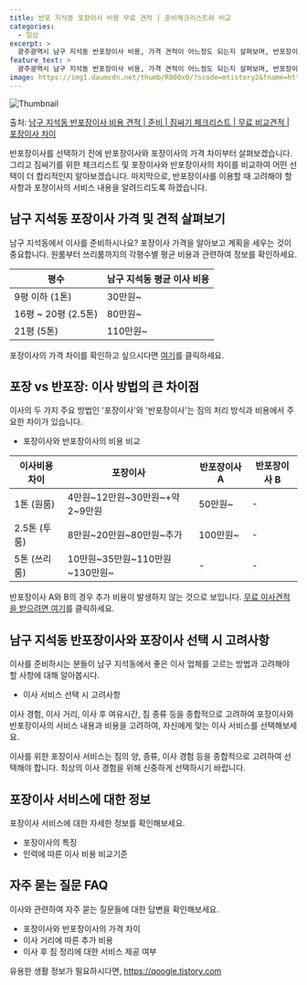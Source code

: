 ```yaml
---
title: 반포 지석동 포장이사 비용 무료 견적 | 준비체크리스트와 비교
categories:
  - 일상
excerpt: >
  광주광역시 남구 지석동 반포장이사 비용, 가격 견적이 어느정도 되는지 살펴보며, 반포장이사를 준비함에 있어 짐싸기 준비 체크리스트가 무엇인지 보겠습니다. 마지막으로 포장이사와 차이점을 통해 무료 비교견적으로 어떤 것이 더 합리적인 선택인지 공유 드립니다.남구 지석동 포장이사 견적 샘플 보기 👈 클릭남구 지석동 포장이사 가격 살펴보기 👈 클릭남구 지석동 반포장이사 평균 이사 비용평수남구 지석동 평균 이사 비용원룸 이사9평 이하 (1톤)30만원~투룸/쓰리룸 이사16평 ~ 20평 (2.5톤)80만원~쓰리룸 이사21평 (5톤) ~110만원~우리집 무료 이사견적 받기 👈 클릭포장 vs 반포장: 이사 방법의 큰 차이점이사의 두 가지 주요 방법인 '포장이사'와 '반포장이사'는 짐의 처리 방식과 비용에서 주요한 ..
feature_text: >
  광주광역시 남구 지석동 반포장이사 비용, 가격 견적이 어느정도 되는지 살펴보며, 반포장이사를 준비함에 있어 짐싸기 준비 체크리스트가 무엇인지 보겠습니다. 마지막으로 포장이사와 차이점을 통해 무료 비교견적으로 어떤 것이 더 합리적인 선택인지 공유 드립니다.남구 지석동 포장이사 견적 샘플 보기 👈 클릭남구 지석동 포장이사 가격 살펴보기 👈 클릭남구 지석동 반포장이사 평균 이사 비용평수남구 지석동 평균 이사 비용원룸 이사9평 이하 (1톤)30만원~투룸/쓰리룸 이사16평 ~ 20평 (2.5톤)80만원~쓰리룸 이사21평 (5톤) ~110만원~우리집 무료 이사견적 받기 👈 클릭포장 vs 반포장: 이사 방법의 큰 차이점이사의 두 가지 주요 방법인 '포장이사'와 '반포장이사'는 짐의 처리 방식과 비용에서 주요한 ..
image: https://img1.daumcdn.net/thumb/R800x0/?scode=mtistory2&fname=https%3A%2F%2Fblog.kakaocdn.net%2Fdn%2FtmE7y%2FbtsHcLmvUkc%2F9UUvLajC4E2QvCA7BSNlo1%2Fimg.webp
---
```


![Thumbnail](https://img1.daumcdn.net/thumb/R800x0/?scode=mtistory2&fname=https%3A%2F%2Fblog.kakaocdn.net%2Fdn%2FtmE7y%2FbtsHcLmvUkc%2F9UUvLajC4E2QvCA7BSNlo1%2Fimg.webp)

<p>출처: <a href="https://qoogle.tistory.com/9527" rel="dofollow">남구 지석동 반포장이사 비용 견적 | 준비 | 짐싸기 체크리스트 | 무료 비교견적 | 포장이사 차이</a> </p>

반포장이사를 선택하기 전에 반포장이사와 포장이사의 가격 차이부터 살펴보겠습니다. 그리고 짐싸기를 위한 체크리스트 및 포장이사와 반포장이사의
차이를 비교하여 어떤 선택이 더 합리적인지 알아보겠습니다. 마지막으로, 반포장이사를 이용할 때 고려해야 할 사항과 포장이사의 서비스 내용을
알려드리도록 하겠습니다.

## 남구 지석동 포장이사 가격 및 견적 살펴보기

남구 지석동에서 이사를 준비하시나요? 포장이사 가격을 알아보고 계획을 세우는 것이 중요합니다. 원룸부터 쓰리룸까지의 각평수별 평균 비용과
관련하여 정보를 확인하세요.

**평수** | **남구 지석동 평균 이사 비용**  
---|---  
9평 이하 (1톤) | 30만원~  
16평 ~ 20평 (2.5톤) | 80만원~  
21평 (5톤) | 110만원~  
  
포장이사의 가격 차이를 확인하고 싶으시다면 [여기](https://qoogle.tistory.com/9527)를 클릭하세요.

## 포장 vs 반포장: 이사 방법의 큰 차이점

이사의 두 가지 주요 방법인 '포장이사'와 '반포장이사'는 짐의 처리 방식과 비용에서 주요한 차이가 있습니다.

  * 포장이사와 반포장이사의 비용 비교

**이사비용 차이** | **포장이사** | **반포장이사 A** | **반포장이사 B**  
---|---|---|---  
1톤 (원룸) | 4만원~12만원~30만원~+약 2~9만원 | 50만원~ | -  
2.5톤 (투룸) | 8만원~20만원~80만원~추가 | 100만원~ | -  
5톤 (쓰리룸) | 10만원~35만원~110만원~130만원~ | - | -  
  
반포장이사 A와 B의 경우 추가 비용이 발생하지 않는 것으로 보입니다. [무료 이사견적을 받으려면 여기](https://qoogle.tistory.com/9527)를
클릭하세요.

## 남구 지석동 반포장이사와 포장이사 선택 시 고려사항

이사를 준비하시는 분들이 남구 지석동에서 좋은 이사 업체를 고르는 방법과 고려해야 할 사항에 대해 알아봅시다.

  * 이사 서비스 선택 시 고려사항

이사 경험, 이사 거리, 이사 후 여유시간, 짐 종류 등을 종합적으로 고려하여 포장이사와 반포장이사의 서비스 내용과 비용을 고려하여,
자신에게 맞는 이사 서비스를 선택해보세요.

이사를 위한 포장이사 서비스는 짐의 양, 종류, 이사 경험 등을 종합적으로 고려하여 선택해야 합니다. 최상의 이사 경험을 위해 신중하게
선택하시기 바랍니다.

## 포장이사 서비스에 대한 정보

포장이사 서비스에 대한 자세한 정보를 확인해보세요.

  * 포장이사의 특징
  * 인력에 따른 이사 비용 비교기준

## 자주 묻는 질문 FAQ

이사와 관련하여 자주 묻는 질문들에 대한 답변을 확인해보세요.

  * 포장이사와 반포장이사의 가격 차이
  * 이사 거리에 따른 추가 비용
  * 이사 후 짐 정리에 대한 서비스 제공 여부

 

유용한 생활 정보가 필요하시다면, <a href="https://qoogle.tistory.com" rel="dofollow">https://qoogle.tistory.com</a>


